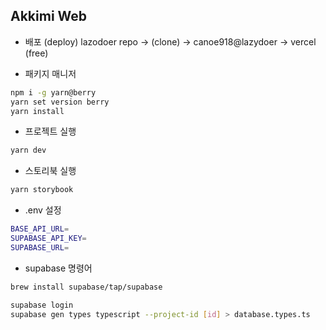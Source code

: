 ## Akkimi Web

- 배포 (deploy)
  lazodoer repo -> (clone) -> canoe918@lazydoer -> vercel (free)

- 패키지 매니저

```bash
npm i -g yarn@berry
yarn set version berry
yarn install
```

- 프로젝트 실행

```bash
yarn dev
```

- 스토리북 실행

```bash
yarn storybook
```

- .env 설정

```bash
BASE_API_URL=
SUPABASE_API_KEY=
SUPABASE_URL=
```

- supabase 명령어

```bash
brew install supabase/tap/supabase

supabase login
supabase gen types typescript --project-id [id] > database.types.ts
```
